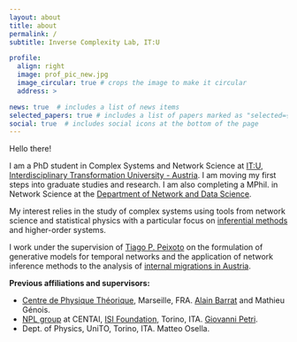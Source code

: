 ```yaml
---
layout: about
title: about
permalink: /
subtitle: Inverse Complexity Lab, IT:U

profile:
  align: right
  image: prof_pic_new.jpg
  image_circular: true # crops the image to make it circular
  address: >

news: true  # includes a list of news items
selected_papers: true # includes a list of papers marked as "selected={true}"
social: true  # includes social icons at the bottom of the page
---
```


Hello there!

I am a PhD student in Complex Systems and Network Science at [IT:U, Interdisciplinary Transformation University - Austria](https://it-u.at/en/). I am moving my first steps into graduate studies and research. I am also completing a MPhil. in Network Science at the [Department of Network and Data Science](https://www.ceu.edu/unit/dnds).

My interest relies in the study of complex systems using tools from network science and statistical physics with a particular focus on [inferential methods](https://skewed.de/lab/research.html) and higher-order systems.

I work under the supervision of [Tiago P. Peixoto](https://skewed.de/tiago/) on the formulation of generative models for temporal networks and the application of network inference methods to the analysis of [internal migrations in Austria](https://moma.science).

**Previous affiliations and supervisors:**
- [Centre de Physique Théorique](https://www.cpt.univ-mrs.fr), Marseille, FRA. [Alain Barrat](https://www.cpt.univ-mrs.fr/~barrat/) and Mathieu Génois.
- [NPL group](https://nplresearch.github.io) at CENTAI, [ISI Foundation](https://www.isi.it), Torino, ITA. [Giovanni Petri](https://lordgrilo.github.io).
- Dept. of Physics, UniTO, Torino, ITA. Matteo Osella.
